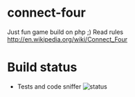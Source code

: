 connect-four
============

Just fun game build on php ;) Read rules http://en.wikipedia.org/wiki/Connect_Four

# Build status

- Tests and code sniffer ![status](https://travis-ci.org/audriusb/connect-four.svg?branch=master)
